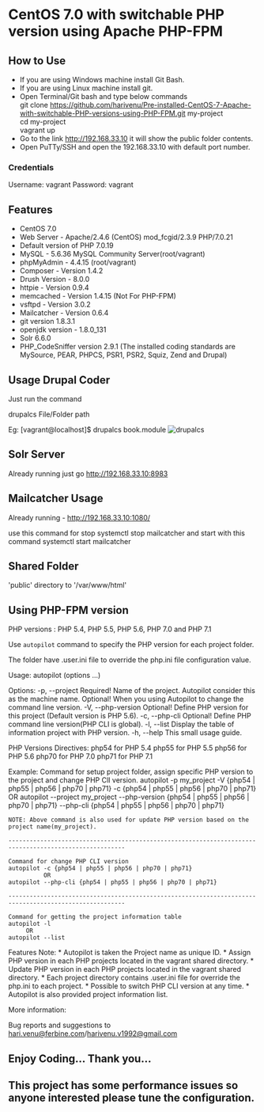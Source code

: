 # CentOS 7.0 with switchable PHP version using Apache PHP-FPM 

## How to Use

* If you are using Windows machine install Git Bash.
* If you are using Linux machine install git.
* Open Terminal/Git bash and type below commands<br>
git clone https://github.com/harivenu/Pre-installed-CentOS-7-Apache-with-switchable-PHP-versions-using-PHP-FPM.git my-project<br>
cd my-project<br>
vagrant up</br>
* Go to the link http://192.168.33.10 it will show the public folder contents.
* Open PuTTy/SSH and open the 192.168.33.10 with default port number.

### Credentials
Username: vagrant
Password: vagrant

## Features

* CentOS 7.0
* Web Server - Apache/2.4.6 (CentOS) mod_fcgid/2.3.9 PHP/7.0.21
* Default version of PHP 7.0.19
* MySQL - 5.6.36 MySQL Community Server(root/vagrant)
* phpMyAdmin - 4.4.15 (root/vagrant)
* Composer - Version 1.4.2
* Drush Version - 8.0.0
* httpie - Version 0.9.4
* memcached - Version 1.4.15 (Not For PHP-FPM)
* vsftpd - Version 3.0.2
* Mailcatcher - Version 0.6.4
* git version 1.8.3.1
* openjdk version - 1.8.0_131
* Solr 6.6.0
* PHP_CodeSniffer version 2.9.1 (The installed coding standards are MySource, PEAR, PHPCS, PSR1, PSR2, Squiz, Zend and Drupal)

## Usage Drupal Coder

Just run the command

drupalcs File/Folder path

Eg:
[vagrant@localhost]$ drupalcs book.module
![drupalcs](http://www.ferbine.com/images/drupalcs.png)

## Solr Server

Already running just go http://192.168.33.10:8983

## Mailcatcher Usage

Already running - http://192.168.33.10:1080/

use this command for stop systemctl stop mailcatcher and start with this command systemctl start mailcatcher

## Shared Folder

'public' directory to '/var/www/html'

## Using PHP-FPM version

PHP versions : PHP 5.4, PHP 5.5, PHP 5.6, PHP 7.0 and PHP 7.1

Use `autopilot` command to specify the PHP version for each project folder.

The folder have .user.ini file to override the php.ini file configuration value.

 Usage:
    autopilot (options ...)

  Options:
    -p,  --project <name>      Required! Name of the project. Autopilot consider this as the machine name.
                               Optional! When you using Autopilot to change the command line version.
    -V,  --php-version         Optional! Define PHP version for this project (Default version is PHP 5.6).
    -c,  --php-cli             Optional! Define PHP command line version(PHP CLI is global).
    -l,  --list                Display the table of information project with PHP version.
    -h,  --help                This small usage guide.

  PHP Versions Directives:
    php54 for PHP 5.4
    php55 for PHP 5.5
    php56 for PHP 5.6
    php70 for PHP 7.0
    php71 for PHP 7.1

  Example:
    Command for setup project folder, assign specific PHP version to the project and change PHP ClI version.
    autopilot -p my_project -V {php54 | php55 | php56 | php70 | php71} -c {php54 | php55 | php56 | php70 | php71}
                  OR
    autopilot --project my_project --php-version {php54 | php55 | php56 | php70 | php71} --php-cli {php54 | php55 | php56 | php70 | php71}

    NOTE: Above command is also used for update PHP version based on the project name(my_project).

    -------------------------------------------------------------------------------------------------------

    Command for change PHP CLI version
    autopilot -c {php54 | php55 | php56 | php70 | php71}
              OR
    autopilot --php-cli {php54 | php55 | php56 | php70 | php71}

    -------------------------------------------------------------------------------------------------------

    Command for getting the project information table
    autopilot -l
         OR
    autopilot --list

  Features Note:
    * Autopilot is taken the Project name as unique ID.
    * Assign PHP version in each PHP projects located in the vagrant shared directory.
    * Update PHP version in each PHP projects located in the vagrant shared directory.
    * Each project directory contains .user.ini file for override the php.ini to each project.
    * Possible to switch PHP CLI version at any time.
    * Autopilot is also provided project information list.

  More information:

  Bug reports and suggestions to <hari.venu@ferbine.com>/<harivenu.v1992@gmail.com>
  
## Enjoy Coding... Thank you...

## This project has some performance issues so anyone interested please tune the configuration.
